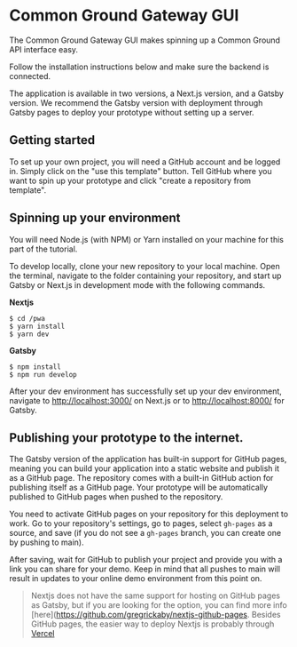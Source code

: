 # Common Ground Gateway GUI

The Common Ground Gateway GUI makes spinning up a Common Ground API interface easy.

Follow the installation instructions below and make sure the backend is connected.

The application is available in two versions, a Next.js version, and a Gatsby version. We recommend the Gatsby version with deployment through Gatsby pages to deploy your prototype without setting up a server.

## Getting started

To set up your own project, you will need a GitHub account and be logged in. Simply click on the "use this template" button. Tell GitHub where you want to spin up your prototype and click "create a repository from template".

## Spinning up your environment

You will need Node.js (with NPM) or Yarn installed on your machine for this part of the tutorial.

To develop locally, clone your new repository to your local machine. Open the terminal, navigate to the folder containing your repository, and start up Gatsby or Next.js in development mode with the following commands.

**Nextjs**

```cli
$ cd /pwa
$ yarn install
$ yarn dev

```

**Gatsby**

```cli
$ npm install
$ npm run develop
```

After your dev environment has successfully set up your dev environment, navigate to [http://localhost:3000/](http://localhost:3000/) on Next.js or to [http://localhost:8000/](http://localhost:8000/) for Gatsby.

## Publishing your prototype to the internet.

The Gatsby version of the application has built-in support for GitHub pages, meaning you can build your application into a static website and publish it as a GitHub page. The repository comes with a built-in GitHub action for publishing itself as a GitHub page. Your prototype will be automatically published to GitHub pages when pushed to the repository.

You need to activate GitHub pages on your repository for this deployment to work. Go to your repository's settings, go to pages, select `gh-pages` as a source, and save (if you do not see a `gh-pages` branch, you can create one by pushing to main).

After saving, wait for GitHub to publish your project and provide you with a link you can share for your demo. Keep in mind that all pushes to main will result in updates to your online demo environment from this point on.

> Nextjs does not have the same support for hosting on GitHub pages as Gatsby, but if you are looking for the option, you can find more info [here](https://github.com/gregrickaby/nextjs-github-pages. Besides GitHub pages, the easier way to deploy Nextjs is probably through [Vercel](https://nextjs.org/docs/deployment)

